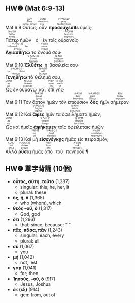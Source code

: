 ## HW❷ (Mat 6:9-13)
<rt>Mat 6:9</rt> <RUBY><ruby><ruby>Οὕτως<rt>οὕτω, οὕτως</rt></ruby><rt>Thus</rt></ruby><rt>ADV</rt></RUBY> <RUBY><ruby><ruby>οὖν<rt>οὖν</rt></ruby><rt>therefore</rt></ruby><rt>CONJ</rt></RUBY> <RUBY><ruby><ruby><strong>προσεύχεσθε</strong><rt>προσεύχομαι</rt></ruby><rt>pray</rt></ruby><rt>V-PNM-2P</rt></RUBY> <RUBY><ruby><ruby>ὑμεῖς·<rt><font color='white'>σύ</rt></ruby><rt>you</rt></ruby><rt>P-2NP</rt></RUBY></font></br> <RUBY><ruby><ruby>Πάτερ<rt>πατήρ</rt></ruby><rt>Father</rt></ruby><rt>N-VSM</rt></RUBY> <RUBY><ruby><ruby>ἡμῶν<rt><font color='white'>ἐγώ</rt></ruby><rt>of us</rt></ruby><rt>P-1GP</rt></RUBY></font> <RUBY><ruby><ruby>ὁ<rt><font color='white'>ὁ</rt></ruby><rt>who [is]</rt></ruby><rt>T-VSM</rt></RUBY></font> <RUBY><ruby><ruby>ἐν<rt><font color='white'>ἐν</rt></ruby><rt>in</rt></ruby><rt>PREP</rt></RUBY></font> <RUBY><ruby><ruby>τοῖς<rt><font color='white'>ὁ</rt></ruby><rt>the</rt></ruby><rt>T-DPM</rt></RUBY></font> <RUBY><ruby><ruby>οὐρανοῖς·<rt>οὐρανός</rt></ruby><rt>heavens</rt></ruby><rt>N-DPM</rt></RUBY></br> <RUBY><ruby><ruby><strong>Ἁγιασθήτω</strong><rt>ἁγιάζω</rt></ruby><rt>hallowed be</rt></ruby><rt>V-APM-3S</rt></RUBY> <RUBY><ruby><ruby>τὸ<rt><font color='white'>ὁ</rt></ruby><rt>the</rt></ruby><rt>T-NSN</rt></RUBY></font> <RUBY><ruby><ruby>ὄνομά<rt>ὄνομα</rt></ruby><rt>name</rt></ruby><rt>N-NSN</rt></RUBY> <RUBY><ruby><ruby>σου·<rt><font color='white'>σύ</rt></ruby><rt>of You</rt></ruby><rt>P-2GS</rt></RUBY></font></br> <rt>Mat 6:10</rt> <RUBY><ruby><ruby><strong>Ἐλθέτω</strong><rt>ἔρχομαι</rt></ruby><rt>Come</rt></ruby><rt>V-AAM-3S</rt></RUBY> <RUBY><ruby><ruby>ἡ<rt><font color='white'>ὁ</rt></ruby><rt>the</rt></ruby><rt>T-NSF</rt></RUBY></font> <RUBY><ruby><ruby>βασιλεία<rt>βασιλεία</rt></ruby><rt>kingdom</rt></ruby><rt>N-NSF</rt></RUBY> <RUBY><ruby><ruby>σου·<rt><font color='white'>σύ</rt></ruby><rt>of You</rt></ruby><rt>P-2GS</rt></RUBY></font></br> <RUBY><ruby><ruby><strong>Γενηθήτω</strong><rt>γίνομαι</rt></ruby><rt>be done</rt></ruby><rt>V-AOM-3S</rt></RUBY> <RUBY><ruby><ruby>τὸ<rt><font color='white'>ὁ</rt></ruby><rt>the</rt></ruby><rt>T-NSN</rt></RUBY></font> <RUBY><ruby><ruby>θέλημά<rt>θέλημα</rt></ruby><rt>will</rt></ruby><rt>N-NSN</rt></RUBY> <RUBY><ruby><ruby>σου,<rt><font color='white'>σύ</rt></ruby><rt>of You</rt></ruby><rt>P-2GS</rt></RUBY></font></br> <RUBY><ruby><ruby>Ὡς<rt>ὡς</rt></ruby><rt>as</rt></ruby><rt>CONJ</rt></RUBY> <RUBY><ruby><ruby>ἐν<rt><font color='white'>ἐν</rt></ruby><rt>in</rt></ruby><rt>PREP</rt></RUBY></font> <RUBY><ruby><ruby>οὐρανῷ<rt>οὐρανός</rt></ruby><rt>heaven</rt></ruby><rt>N-DSM</rt></RUBY> <RUBY><ruby><ruby>καὶ<rt><font color='white'>καί</rt></ruby><rt>[so] also</rt></ruby><rt>CONJ</rt></RUBY></font> <RUBY><ruby><ruby>ἐπὶ<rt>ἐπί</rt></ruby><rt>upon</rt></ruby><rt>PREP</rt></RUBY> <RUBY><ruby><ruby>γῆς·<rt>γῆ</rt></ruby><rt>earth</rt></ruby><rt>N-GSF</rt></RUBY></br> <rt>Mat 6:11</rt> <RUBY><ruby><ruby>Τὸν<rt><font color='white'>ὁ</rt></ruby><rt>The</rt></ruby><rt>T-ASM</rt></RUBY></font> <RUBY><ruby><ruby>ἄρτον<rt>ἄρτος</rt></ruby><rt>bread</rt></ruby><rt>N-ASM</rt></RUBY> <RUBY><ruby><ruby>ἡμῶν<rt><font color='white'>ἐγώ</rt></ruby><rt>of us</rt></ruby><rt>P-1GP</rt></RUBY></font> <RUBY><ruby><ruby>τὸν<rt><font color='white'>ὁ</rt></ruby><rt>-</rt></ruby><rt>T-ASM</rt></RUBY></font> <RUBY><ruby><ruby>ἐπιούσιον<rt>ἐπιούσιος</rt></ruby><rt>daily</rt></ruby><rt>A-ASM</rt></RUBY> <RUBY><ruby><ruby><strong>δὸς</strong><rt>δίδωμι</rt></ruby><rt>grant</rt></ruby><rt>V-AAM-2S</rt></RUBY> <RUBY><ruby><ruby>ἡμῖν<rt><font color='white'>ἐγώ</rt></ruby><rt>us</rt></ruby><rt>P-1DP</rt></RUBY></font> <RUBY><ruby><ruby>σήμερον·<rt>σήμερον</rt></ruby><rt>today</rt></ruby><rt>ADV</rt></RUBY></br> <rt>Mat 6:12</rt> <RUBY><ruby><ruby>Καὶ<rt><font color='white'>καί</rt></ruby><rt>And</rt></ruby><rt>CONJ</rt></RUBY></font> <RUBY><ruby><ruby><strong>ἄφες</strong><rt>ἀφίημι</rt></ruby><rt>forgive</rt></ruby><rt>V-AAM-2S</rt></RUBY> <RUBY><ruby><ruby>ἡμῖν<rt><font color='white'>ἐγώ</rt></ruby><rt>us</rt></ruby><rt>P-1DP</rt></RUBY></font> <RUBY><ruby><ruby>τὰ<rt><font color='white'>ὁ</rt></ruby><rt>the</rt></ruby><rt>T-APN</rt></RUBY></font> <RUBY><ruby><ruby>ὀφειλήματα<rt>ὀφείλημα</rt></ruby><rt>debts</rt></ruby><rt>N-APN</rt></RUBY> <RUBY><ruby><ruby>ἡμῶν,<rt><font color='white'>ἐγώ</rt></ruby><rt>of us</rt></ruby><rt>P-1GP</rt></RUBY></font></br> <RUBY><ruby><ruby>Ὡς<rt>ὡς</rt></ruby><rt>as</rt></ruby><rt>CONJ</rt></RUBY> <RUBY><ruby><ruby>καὶ<rt><font color='white'>καί</rt></ruby><rt>also</rt></ruby><rt>CONJ</rt></RUBY></font> <RUBY><ruby><ruby>ἡμεῖς<rt><font color='white'>ἐγώ</rt></ruby><rt>we</rt></ruby><rt>P-1NP</rt></RUBY></font> <RUBY><ruby><ruby><strong>ἀφήκαμεν</strong><rt>ἀφίημι</rt></ruby><rt>forgive</rt></ruby><rt>V-AAI-1P</rt></RUBY> <RUBY><ruby><ruby>τοῖς<rt><font color='white'>ὁ</rt></ruby><rt>the</rt></ruby><rt>T-DPM</rt></RUBY></font> <RUBY><ruby><ruby>ὀφειλέταις<rt>ὀφειλέτης</rt></ruby><rt>debtors</rt></ruby><rt>N-DPM</rt></RUBY> <RUBY><ruby><ruby>ἡμῶν·<rt><font color='white'>ἐγώ</rt></ruby><rt>of us</rt></ruby><rt>P-1GP</rt></RUBY></font></br> <rt>Mat 6:13</rt> <RUBY><ruby><ruby>Καὶ<rt><font color='white'>καί</rt></ruby><rt>And</rt></ruby><rt>CONJ</rt></RUBY></font> <RUBY><ruby><ruby>μὴ<rt>μή</rt></ruby><rt>not</rt></ruby><rt>PRT-N</rt></RUBY> <RUBY><ruby><ruby><strong>εἰσενέγκῃς</strong><rt>εἰσφέρω</rt></ruby><rt>lead</rt></ruby><rt>V-AAS-2S</rt></RUBY> <RUBY><ruby><ruby>ἡμᾶς<rt><font color='white'>ἐγώ</rt></ruby><rt>us</rt></ruby><rt>P-1AP</rt></RUBY></font> <RUBY><ruby><ruby>εἰς<rt><font color='white'>εἰς</rt></ruby><rt>into</rt></ruby><rt>PREP</rt></RUBY></font> <RUBY><ruby><ruby>πειρασμόν,<rt>πειρασμός</rt></ruby><rt>temptation</rt></ruby><rt>N-ASM</rt></RUBY></br> <RUBY><ruby><ruby>Ἀλλὰ<rt>ἀλλά</rt></ruby><rt>but</rt></ruby><rt>CONJ</rt></RUBY> <RUBY><ruby><ruby><strong>ῥῦσαι</strong><rt>ῥύομαι</rt></ruby><rt>deliver</rt></ruby><rt>V-ADM-2S</rt></RUBY> <RUBY><ruby><ruby>ἡμᾶς<rt><font color='white'>ἐγώ</rt></ruby><rt>us</rt></ruby><rt>P-1AP</rt></RUBY></font> <RUBY><ruby><ruby>ἀπὸ<rt>ἀπό</rt></ruby><rt>from</rt></ruby><rt>PREP</rt></RUBY> <RUBY><ruby><ruby>τοῦ<rt><font color='white'>ὁ</rt></ruby><rt>-</rt></ruby><rt>T-GSM⁞GSN</rt></RUBY></font> <RUBY><ruby><ruby>πονηροῦ.¶<rt>πονηρός</rt></ruby><rt>evil</rt></ruby><rt>A-GSN</rt></RUBY> 


## HW❷ 單字背誦 (10個)

- **οὗτος, αὕτη, τοῦτο** (1,387)
	- singular: this; he, her, it
	- plural: these
- **ὅς, ἥ, ὅ** (1,365)
	- who (whom), which
- **θεός –οῦ, ὁ** (1,317)
	- God, god
- **ὅτι** (1,296)
	- that; since, because; “ ”
- **πᾶς, πᾶσα, πᾶν** (1,243)
	- singular: each, every
	- plural: all
- **σύ** (1,067)
	- you
- **μή** (1,042)
	- not, lest
- **γάρ** (1,041)
	- for; then
- **Ἰησοῦς, –οῦ, ὁ** (917)
	- Jesus, Joshua
- **ἐκ (ἐξ)** (914)
	- gen: from, out of